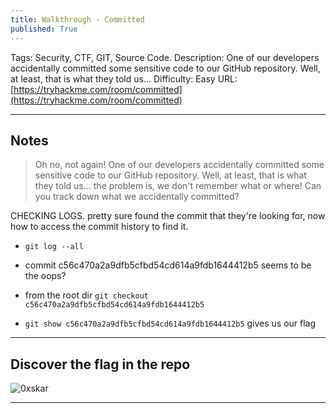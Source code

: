 ```yaml
---
title: Walkthrough - Committed
published: True
---
```


Tags: Security, CTF, GIT, Source Code.
Description: One of our developers accidentally committed some sensitive code to our GitHub repository. Well, at least, that is what they told us...
Difficulty: Easy
URL: [https://tryhackme.com/room/committed](https://tryhackme.com/room/committed)

* * *

## Notes

> Oh no, not again! One of our developers accidentally committed some sensitive code to our GitHub repository. Well, at least, that is what they told us... the problem is, we don't remember what or where! Can you track down what we accidentally committed?

CHECKING LOGS. pretty sure found the commit that they're looking for, now how to access the commit history to find it.

- `git log --all`

- commit c56c470a2a9dfb5cfbd54cd614a9fdb1644412b5 seems to be the oops?

- from the root dir `git checkout c56c470a2a9dfb5cfbd54cd614a9fdb1644412b5`

- `git show c56c470a2a9dfb5cfbd54cd614a9fdb1644412b5` gives us our flag


* * * 

## Discover the flag in the repo

![0xskar](/assets/committed01.png)

* * * 


